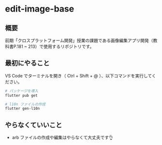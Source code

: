 # edit-image-base

## 概要

前期「クロスプラットフォーム開発」授業の課題である画像編集アプリ開発（教科書P.181 ~ 213）で使用するリポジトリです。

## 最初にやること

VS Code でターミナルを開き（ Ctrl + Shift + @ ）、以下コマンドを実行してください。

```sh
# パッケージを導入
flutter pub get

# l10n ファイルの作成
flutter gen-l10n
```

## やらなくていいこと

- arb ファイルの作成や編集はやらなくて大丈夫です👌
